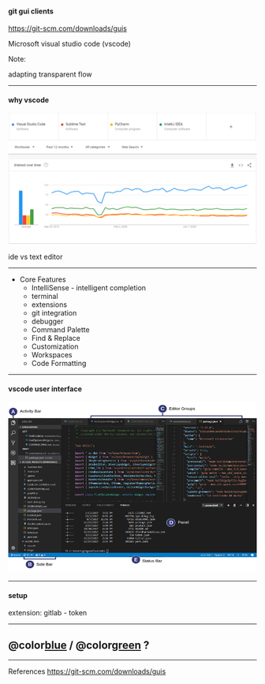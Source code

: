 #### git gui clients

<https://git-scm.com/downloads/guis>

Microsoft visual studio code (vscode)

Note:

adapting transparent flow

---
 #### why vscode

![](assets/img/ide-trend.png)

ide vs text editor

---

- Core Features
  - IntelliSense - intelligent completion
  - terminal
  - extensions
  - git integration
  - debugger
  - Command Palette
  - Find & Replace
  - Customization
  - Workspaces
  - Code Formatting

---

#### vscode user interface

![](assets/img/vscode-user-interface.png)

---

#### setup

extension:
 gitlab - token

---

## @color[blue](Q) / @color[green](A) ?

---

References
<https://git-scm.com/downloads/guis>
